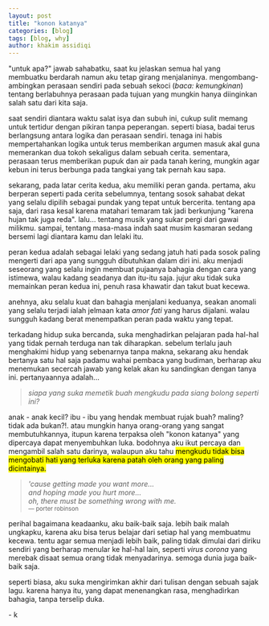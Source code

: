 ```yaml
---
layout: post
title: "konon katanya"
categories: [blog]
tags: [blog, why]
author: khakim assidiqi
---
```

 
 
<p><span class="first">"untuk apa?"</span> jawab sahabatku, saat ku jelaskan semua hal yang membuatku berdarah namun aku tetap girang menjalaninya. mengombang-ambingkan perasaan sendiri pada sebuah sekoci (<i>baca: kemungkinan</i>) tentang berlabuhnya perasaan pada tujuan yang mungkin hanya diinginkan salah satu dari kita saja.</p>
 
<p class="indent">saat sendiri diantara waktu salat isya dan subuh ini, cukup sulit memang untuk tertidur dengan pikiran tanpa peperangan. seperti biasa, badai terus berlangsung antara logika dan perasaan sendiri. tenaga ini habis mempertahankan logika untuk terus memberikan argumen masuk akal guna memerankan dua tokoh sekaligus dalam sebuah cerita. sementara, perasaan terus memberikan pupuk dan air pada tanah kering, mungkin agar kebun ini terus berbunga pada tangkai yang tak pernah kau sapa.</p>
 
<p class="indent">sekarang, pada latar cerita kedua, aku memiliki peran ganda. pertama, aku berperan seperti pada cerita sebelumnya, tentang sosok sahabat dekat yang selalu dipilih sebagai pundak yang tepat untuk bercerita. tentang apa saja, dari rasa kesal karena matahari temaram tak jadi berkunjung "karena hujan tak juga reda". lalu...  tentang musik yang sukar pergi dari gawai milikmu. sampai, tentang masa-masa indah saat musim kasmaran sedang bersemi lagi diantara kamu dan lelaki itu.</p>
 
<p class="indent">peran kedua adalah sebagai lelaki yang sedang jatuh hati pada sosok paling mengerti dari apa yang sungguh dibutuhkan dalam diri ini. aku menjadi seseorang yang selalu ingin membuat pujaanya bahagia dengan cara yang istimewa, walau kadang seadanya dan itu-itu saja. jujur aku tidak suka memainkan peran kedua ini, penuh rasa khawatir dan takut buat kecewa.</p>
 
<p class="indent">anehnya, aku selalu kuat dan bahagia menjalani keduanya, seakan anomali yang selalu terjadi ialah jelmaan kata <i>amor fati</i> yang harus dijalani. walau sungguh kadang berat menempatkan peran pada waktu yang tepat.</p>

 
<p class="indent">terkadang hidup suka bercanda, suka menghadirkan pelajaran pada hal-hal yang tidak pernah terduga nan tak diharapkan. sebelum terlalu jauh menghakimi hidup yang sebenarnya tanpa makna, sekarang aku hendak bertanya satu hal saja padamu wahai pembaca yang budiman, berharap aku menemukan secercah jawab yang kelak akan ku sandingkan dengan tanya ini. pertanyaannya adalah...</p>
 
 
<blockquote class="indent"><i>siapa yang suka memetik buah mengkudu pada siang bolong seperti ini?</i></blockquote>
<p class="indent">anak - anak kecil? ibu - ibu yang hendak membuat rujak buah? maling? tidak ada bukan?!. atau mungkin hanya orang-orang yang sangat membutuhkannya, itupun karena terpaksa oleh "konon katanya" yang dipercaya dapat menyembuhkan luka. bodohnya aku ikut percaya dan mengambil salah satu darinya, walaupun aku tahu <mark> mengkudu tidak bisa mengobati hati yang terluka karena patah oleh orang yang paling dicintainya.</mark></p>

<blockquote class="indent">
<i>
'cause getting made you want more...<br/>
and hoping made you hurt more...<br/>
oh, there must be 
something wrong with me.<br/>
</i>
<small>— porter robinson</small>
</blockquote>

  
 <p class="indent">perihal bagaimana keadaanku, aku baik-baik saja. lebih baik malah ungkapku, karena aku bisa terus belajar dari setiap hal yang membuatmu kecewa. tentu agar semua menjadi lebih baik, paling tidak dimulai dari diriku sendiri yang berharap menular ke hal-hal lain, seperti <i>virus corona</i> yang merebak disaat semua orang tidak menyadarinya. semoga dunia juga baik-baik saja.</p>

<p class="indent">seperti biasa, aku suka mengirimkan akhir dari tulisan dengan sebuah sajak lagu. karena hanya itu, yang dapat menenangkan rasa, menghadirkan bahagia, tanpa terselip duka.</p> 

\- k
